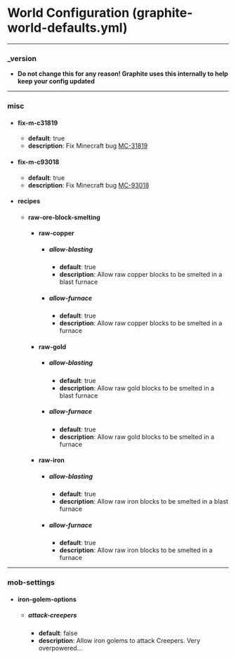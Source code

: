 # World Configuration (graphite-world-defaults.yml)
___
### _version
* **Do not change this for any reason! Graphite uses this internally to help keep your config updated**
___
### misc
* #### fix-m-c31819
    - **default**: true
    - **description**: Fix Minecraft bug [MC-31819](https://bugs.mojang.com/browse/MC-31819)
* #### fix-m-c93018
    - **default**: true
    - **description**: Fix Minecraft bug [MC-93018](https://bugs.mojang.com/browse/MC-93018)
* #### recipes
    * #### raw-ore-block-smelting
        * #### raw-copper
             * ##### allow-blasting
                 - **default**: true
                 - **description**: Allow raw copper blocks to be smelted in a blast furnace 
             * ##### allow-furnace
                 - **default**: true
                 - **description**: Allow raw copper blocks to be smelted in a furnace
        * #### raw-gold
             * ##### allow-blasting
                 - **default**: true
                 - **description**: Allow raw gold blocks to be smelted in a blast furnace
             * ##### allow-furnace
                - **default**: true
                - **description**: Allow raw gold blocks to be smelted in a furnace
        * #### raw-iron
            * ##### allow-blasting
                - **default**: true
                - **description**: Allow raw iron blocks to be smelted in a blast furnace
            * ##### allow-furnace
                - **default**: true
                - **description**: Allow raw iron blocks to be smelted in a furnace
___
### mob-settings
* #### iron-golem-options
    * ##### attack-creepers
        - **default**: false
        - **description**: Allow iron golems to attack Creepers. Very overpowered...
